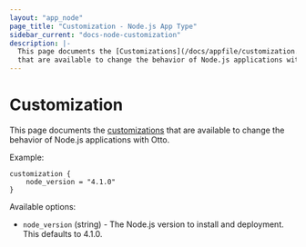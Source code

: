 ```yaml
---
layout: "app_node"
page_title: "Customization - Node.js App Type"
sidebar_current: "docs-node-customization"
description: |-
  This page documents the [Customizations](/docs/appfile/customization.html)
  that are available to change the behavior of Node.js applications with Otto.
---
```


# Customization

This page documents the [customizations](/docs/appfile/customization.html)
that are available to change the behavior of Node.js applications with Otto.

Example:

```
customization {
    node_version = "4.1.0"
}
```

Available options:

  * `node_version` (string) - The Node.js version to install
    and deployment. This defaults to 4.1.0.
